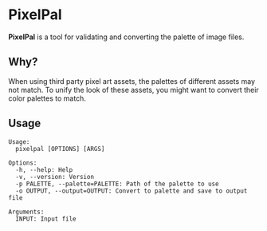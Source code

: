 # PixelPal

**PixelPal** is a tool for validating and converting the palette of image files.

## Why?

When using third party pixel art assets, the palettes of different assets may not match. To unify the look of these assets, you might want to convert their color palettes to match.

## Usage

```
Usage:
  pixelpal [OPTIONS] [ARGS]

Options:
  -h, --help: Help
  -v, --version: Version
  -p PALETTE, --palette=PALETTE: Path of the palette to use
  -o OUTPUT, --output=OUTPUT: Convert to palette and save to output file

Arguments:
  INPUT: Input file
```